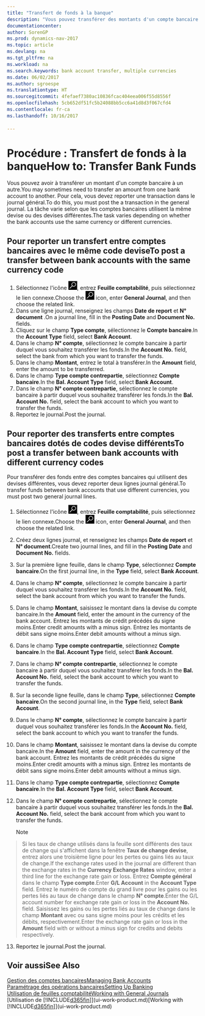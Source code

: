 ```yaml
---
title: "Transfert de fonds à la banque"
description: "Vous pouvez transférer des montants d'un compte bancaire à un autre, y compris dans différentes devises, en reportant la transaction dans le journal général."
documentationcenter: 
author: SorenGP
ms.prod: dynamics-nav-2017
ms.topic: article
ms.devlang: na
ms.tgt_pltfrm: na
ms.workload: na
ms.search.keywords: bank account transfer, multiple currencies
ms.date: 06/02/2017
ms.author: sgroespe
ms.translationtype: HT
ms.sourcegitcommit: 4fefaef7380ac10836fcac404eea006f55d8556f
ms.openlocfilehash: 5cb652df51fc5b24088bb5cc6a41d8d3f067cfd4
ms.contentlocale: fr-ca
ms.lasthandoff: 10/16/2017

---
```

# <a name="how-to-transfer-bank-funds"></a><span data-ttu-id="cfc73-103">Procédure : Transfert de fonds à la banque</span><span class="sxs-lookup"><span data-stu-id="cfc73-103">How to: Transfer Bank Funds</span></span>
<span data-ttu-id="cfc73-104">Vous pouvez avoir à transférer un montant d'un compte bancaire à un autre.</span><span class="sxs-lookup"><span data-stu-id="cfc73-104">You may sometimes need to transfer an amount from one bank account to another.</span></span> <span data-ttu-id="cfc73-105">Pour cela, vous devez reporter une transaction dans le journal général.</span><span class="sxs-lookup"><span data-stu-id="cfc73-105">To do this, you must post the a transaction in the general journal.</span></span> <span data-ttu-id="cfc73-106">La tâche varie selon que les comptes bancaires utilisent la même devise ou des devises différentes.</span><span class="sxs-lookup"><span data-stu-id="cfc73-106">The task varies depending on whether the bank accounts use the same currency or different currencies.</span></span>

## <a name="to-post-a-transfer-between-bank-accounts-with-the-same-currency-code"></a><span data-ttu-id="cfc73-107">Pour reporter un transfert entre comptes bancaires avec le même code devise</span><span class="sxs-lookup"><span data-stu-id="cfc73-107">To post a transfer between bank accounts with the same currency code</span></span>
1. <span data-ttu-id="cfc73-108">Sélectionnez l'icône ![Page ou état pour la recherche](media/ui-search/search_small.png "Page ou état pour la recherche"), entrez **Feuille comptabilité**, puis sélectionnez le lien connexe.</span><span class="sxs-lookup"><span data-stu-id="cfc73-108">Choose the ![Search for Page or Report](media/ui-search/search_small.png "Search for Page or Report icon") icon, enter **General Journal**, and then choose the related link.</span></span>
2. <span data-ttu-id="cfc73-109">Dans une ligne journal, renseignez les champs **Date de report** et **N° document** .</span><span class="sxs-lookup"><span data-stu-id="cfc73-109">On a journal line, fill in the **Posting Date** and **Document No.** fields.</span></span>
3. <span data-ttu-id="cfc73-110">Cliquez sur le champ **Type compte**, sélectionnez le **Compte bancaire**.</span><span class="sxs-lookup"><span data-stu-id="cfc73-110">In the **Account Type** field, select **Bank Account**.</span></span>
4. <span data-ttu-id="cfc73-111">Dans le champ **N° compte**, sélectionnez le compte bancaire à partir duquel vous souhaitez transférer les fonds.</span><span class="sxs-lookup"><span data-stu-id="cfc73-111">In the **Account No.** field, select the bank from which you want to transfer the funds.</span></span>
5. <span data-ttu-id="cfc73-112">Dans le champ **Montant**, entrez le total à transférer.</span><span class="sxs-lookup"><span data-stu-id="cfc73-112">In the **Amount** field, enter the amount to be transferred.</span></span>
6. <span data-ttu-id="cfc73-113">Dans le champ **Type compte contrepartie**, sélectionnez **Compte bancaire**.</span><span class="sxs-lookup"><span data-stu-id="cfc73-113">In the **Bal. Account Type** field, select **Bank Account**.</span></span>
7. <span data-ttu-id="cfc73-114">Dans le champ **N° compte contrepartie**, sélectionnez le compte bancaire à partir duquel vous souhaitez transférer les fonds.</span><span class="sxs-lookup"><span data-stu-id="cfc73-114">In the **Bal. Account No.** field, select the bank account to which you want to transfer the funds.</span></span>
8. <span data-ttu-id="cfc73-115">Reportez le journal.</span><span class="sxs-lookup"><span data-stu-id="cfc73-115">Post the journal.</span></span>

## <a name="to-post-a-transfer-between-bank-accounts-with-different-currency-codes"></a><span data-ttu-id="cfc73-116">Pour reporter des transferts entre comptes bancaires dotés de codes devise différents</span><span class="sxs-lookup"><span data-stu-id="cfc73-116">To post a transfer between bank accounts with different currency codes</span></span>
<span data-ttu-id="cfc73-117">Pour transférer des fonds entre des comptes bancaires qui utilisent des devises différentes, vous devez reporter deux lignes journal général.</span><span class="sxs-lookup"><span data-stu-id="cfc73-117">To transfer funds between bank accounts that use different currencies, you must post two general journal lines.</span></span>

1. <span data-ttu-id="cfc73-118">Sélectionnez l'icône ![Page ou état pour la recherche](media/ui-search/search_small.png "Page ou état pour la recherche"), entrez **Feuille comptabilité**, puis sélectionnez le lien connexe.</span><span class="sxs-lookup"><span data-stu-id="cfc73-118">Choose the ![Search for Page or Report](media/ui-search/search_small.png "Search for Page or Report icon") icon, enter **General Journal**, and then choose the related link.</span></span>
2. <span data-ttu-id="cfc73-119">Créez deux lignes journal, et renseignez les champs **Date de report** et **N° document**.</span><span class="sxs-lookup"><span data-stu-id="cfc73-119">Create two journal lines, and fill in the **Posting Date** and **Document No.** fields.</span></span>
3. <span data-ttu-id="cfc73-120">Sur la première ligne feuille, dans le champ **Type**, sélectionnez **Compte bancaire**.</span><span class="sxs-lookup"><span data-stu-id="cfc73-120">On the first journal line, in the **Type** field, select **Bank Account**.</span></span>
4. <span data-ttu-id="cfc73-121">Dans le champ **N° compte**, sélectionnez le compte bancaire à partir duquel vous souhaitez transférer les fonds.</span><span class="sxs-lookup"><span data-stu-id="cfc73-121">In the **Account No.** field, select the bank account from which you want to transfer the funds.</span></span>
5. <span data-ttu-id="cfc73-122">Dans le champ **Montant**, saisissez le montant dans la devise du compte bancaire.</span><span class="sxs-lookup"><span data-stu-id="cfc73-122">In the **Amount** field, enter the amount in the currency of the bank account.</span></span> <span data-ttu-id="cfc73-123">Entrez les montants de crédit précédés du signe moins.</span><span class="sxs-lookup"><span data-stu-id="cfc73-123">Enter credit amounts with a minus sign.</span></span> <span data-ttu-id="cfc73-124">Entrez les montants de débit sans signe moins.</span><span class="sxs-lookup"><span data-stu-id="cfc73-124">Enter debit amounts without a minus sign.</span></span>
6. <span data-ttu-id="cfc73-125">Dans le champ **Type compte contrepartie**, sélectionnez **Compte bancaire**.</span><span class="sxs-lookup"><span data-stu-id="cfc73-125">In the **Bal. Account Type** field, select **Bank Account**.</span></span>
7. <span data-ttu-id="cfc73-126">Dans le champ **N° compte contrepartie**, sélectionnez le compte bancaire à partir duquel vous souhaitez transférer les fonds.</span><span class="sxs-lookup"><span data-stu-id="cfc73-126">In the **Bal. Account No.** field, select the bank account to which you want to transfer the funds.</span></span>
8. <span data-ttu-id="cfc73-127">Sur la seconde ligne feuille, dans le champ **Type**, sélectionnez **Compte bancaire**.</span><span class="sxs-lookup"><span data-stu-id="cfc73-127">On the second journal line, in the **Type** field, select **Bank Account**.</span></span>
9. <span data-ttu-id="cfc73-128">Dans le champ **N° compte**, sélectionnez le compte bancaire à partir duquel vous souhaitez transférer les fonds.</span><span class="sxs-lookup"><span data-stu-id="cfc73-128">In the **Account No.** field, select the bank account to which you want to transfer the funds.</span></span>
10. <span data-ttu-id="cfc73-129">Dans le champ **Montant**, saisissez le montant dans la devise du compte bancaire.</span><span class="sxs-lookup"><span data-stu-id="cfc73-129">In the **Amount** field, enter the amount in the currency of the bank account.</span></span> <span data-ttu-id="cfc73-130">Entrez les montants de crédit précédés du signe moins.</span><span class="sxs-lookup"><span data-stu-id="cfc73-130">Enter credit amounts with a minus sign.</span></span> <span data-ttu-id="cfc73-131">Entrez les montants de débit sans signe moins.</span><span class="sxs-lookup"><span data-stu-id="cfc73-131">Enter debit amounts without a minus sign.</span></span>
11. <span data-ttu-id="cfc73-132">Dans le champ **Type compte contrepartie**, sélectionnez **Compte bancaire**.</span><span class="sxs-lookup"><span data-stu-id="cfc73-132">In the **Bal. Account Type** field, select **Bank Account**.</span></span>  
12. <span data-ttu-id="cfc73-133">Dans le champ **N° compte contrepartie**, sélectionnez le compte bancaire à partir duquel vous souhaitez transférer les fonds.</span><span class="sxs-lookup"><span data-stu-id="cfc73-133">In the **Bal. Account No.** field, select the bank account from which you want to transfer the funds.</span></span>

    > [!NOTE]  
>   <span data-ttu-id="cfc73-134">Si les taux de change utilisés dans la feuille sont différents des taux de change qui s'affichent dans la fenêtre **Taux de change devise**, entrez alors une troisième ligne pour les pertes ou gains liés au taux de change.</span><span class="sxs-lookup"><span data-stu-id="cfc73-134">If the exchange rates used in the journal are different than the exchange rates in the **Currency Exchange Rates** window, enter a third line for the exchange rate gain or loss.</span></span> <span data-ttu-id="cfc73-135">Entrez **Compte général** dans le champ **Type compte**.</span><span class="sxs-lookup"><span data-stu-id="cfc73-135">Enter **G/L Account** in the **Account Type** field.</span></span> <span data-ttu-id="cfc73-136">Entrez le numéro de compte du grand livre pour les gains ou les pertes liés au taux de change dans le champ **N° compte**.</span><span class="sxs-lookup"><span data-stu-id="cfc73-136">Enter the G/L account number for exchange rate gain or loss in the **Account No.** field.</span></span> <span data-ttu-id="cfc73-137">Saisissez les gains ou les pertes liés au taux de change dans le champ **Montant** avec ou sans signe moins pour les crédits et les débits, respectivement.</span><span class="sxs-lookup"><span data-stu-id="cfc73-137">Enter the exchange rate gain or loss in the **Amount** field with or without a minus sign for credits and debits respectively.</span></span>
13. <span data-ttu-id="cfc73-138">Reportez le journal.</span><span class="sxs-lookup"><span data-stu-id="cfc73-138">Post the journal.</span></span>

## <a name="see-also"></a><span data-ttu-id="cfc73-139">Voir aussi</span><span class="sxs-lookup"><span data-stu-id="cfc73-139">See Also</span></span>
[<span data-ttu-id="cfc73-140">Gestion des comptes bancaires</span><span class="sxs-lookup"><span data-stu-id="cfc73-140">Managing Bank Accounts</span></span>](bank-manage-bank-accounts.md)  
[<span data-ttu-id="cfc73-141">Paramétrage des opérations bancaires</span><span class="sxs-lookup"><span data-stu-id="cfc73-141">Setting Up Banking</span></span>](bank-setup-banking.md)  
[<span data-ttu-id="cfc73-142">Utilisation de feuilles comptabilité</span><span class="sxs-lookup"><span data-stu-id="cfc73-142">Working with General Journals</span></span>](ui-work-general-journals.md)  
<span data-ttu-id="cfc73-143">[Utilisation de [!INCLUDE[d365fin](includes/d365fin_md.md)]](ui-work-product.md)</span><span class="sxs-lookup"><span data-stu-id="cfc73-143">[Working with [!INCLUDE[d365fin](includes/d365fin_md.md)]](ui-work-product.md)</span></span>

